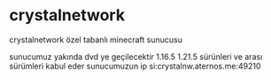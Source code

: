 # crystalnetwork
crystalnetwork özel  tabanlı minecraft sunucusu

sunucumuz yakında dvd ye geçilecektir 1.16.5 1.21.5 sürünleri ve arası sürümleri kabul eder
sunucumuzun ip si:crystalnw.aternos.me:49210
